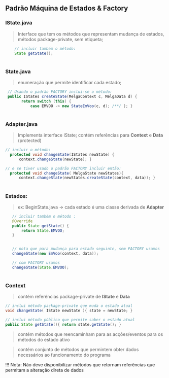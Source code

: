 ## Padrão Máquina de Estados & Factory


### IState.java 
 > Interface que tem os métodos que representam mudança de estados, métodos package-private, sem etiqueta;
  ```java
      // incluir também o método:
      State getState();  
 ```
#

 ### State.java  
 > enumeração que permite identificar cada estado;
 ```java
  // Usando o padrão FACTORY inclui-se o método: 
  public IStates createState(MelgaContext c, MelgaData d) { 
        return switch (this) {
            case EMVOO -> new StateEmVoo(c, d); /**/ }; }
 ```
#

 ### Adapter.java
 > Implementa interface IState; contém referências para **Context** e **Data** (protected)
  ```java
 // incluir o método: 
    protected void changeState(IStates newState) {
        context.changeState(newState); }

 // e se tiver usado o padrão FACTORY incluir então: 
    protected void changeState( MelgaState newStates){
        context.changeState(newStates.createState(context, data)); }

 ```

#
### Estados: 
 > ex: BeginState.java -> cada estado é uma classe derivada de **Adapter** 
 ```java
    // incluir também o método : 
    @Override
    public State getState() {
        return State.EMVOO; 
    }


    // nota que para mudança para estado seguinte, sem FACTORY usamos 
    changeState(new EmVoo(context, data)); 

    // com FACTORY usamos
    changeState(State.EMVOO);

 ````

#

### Context 
> contém referências package-private de  **IState** e **Data** 
 ```java
// inclui método package-private que muda o estado atual
void changeState( IState newState ){ state = newState; }

// inclui método público que permite saber o estado atual
public State getState(){ return state.getState(); }
 ```
 > contém métodos que reencaminham para as acções/eventos para os métodos do estado ativo 

 > contém conjunto de métodos que permintem obter dados necessários ao funcionamento do programa


!!!  Nota: Não deve disponibilizar métodos que retornam referências que permitam a alteração direta de dados 

